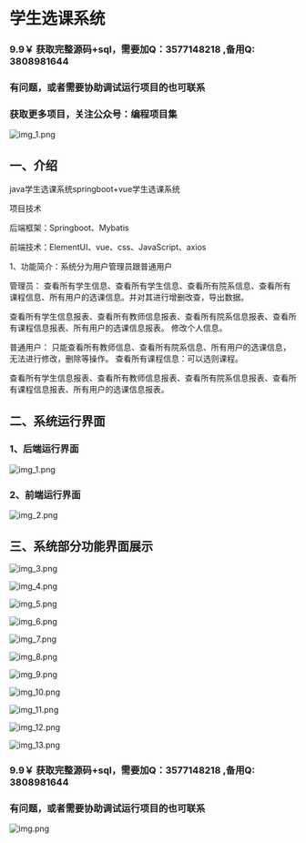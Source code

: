 # 学生选课系统


### 9.9￥ 获取完整源码+sql，需要加Q：3577148218 ,备用Q: 3808981644
### 有问题，或者需要协助调试运行项目的也可联系
### 获取更多项目，关注公众号：编程项目集



![img_1.png](img_1.png)
## 一、介绍

java学生选课系统springboot+vue学生选课系统

项目技术

后端框架：Springboot、Mybatis

前端技术：ElementUI、vue、css、JavaScript、axios


1、功能简介：系统分为用户管理员跟普通用户

管理员：   查看所有学生信息、查看所有学生信息、查看所有院系信息、查看所有课程信息、所有用户的选课信息。并对其进行增删改查，导出数据。

查看所有学生信息报表、查看所有教师信息报表、查看所有院系信息报表、查看所有课程信息报表、所有用户的选课信息报表。
修改个人信息。

普通用户： 只能查看所有教师信息、查看所有院系信息、所有用户的选课信息，无法进行修改，删除等操作。
查看所有课程信息：可以选则课程。

查看所有学生信息报表、查看所有教师信息报表、查看所有院系信息报表、查看所有课程信息报表、所有用户的选课信息报表。

## 二、系统运行界面

### 1、后端运行界面

![img_1.png](imgs/img_1.png)

### 2、前端运行界面

![img_2.png](imgs/img_2.png)

## 三、系统部分功能界面展示

![img_3.png](imgs/img_3.png)

![img_4.png](imgs/img_4.png)

![img_5.png](imgs/img_5.png)

![img_6.png](imgs/img_6.png)

![img_7.png](imgs/img_7.png)

![img_8.png](imgs/img_8.png)

![img_9.png](imgs/img_9.png)

![img_10.png](imgs/img_10.png)

![img_11.png](imgs/img_11.png)

![img_12.png](imgs/img_12.png)

![img_13.png](imgs/img_13.png)

### 9.9￥ 获取完整源码+sql，需要加Q：3577148218 ,备用Q: 3808981644
### 有问题，或者需要协助调试运行项目的也可联系

![img.png](img.png)





